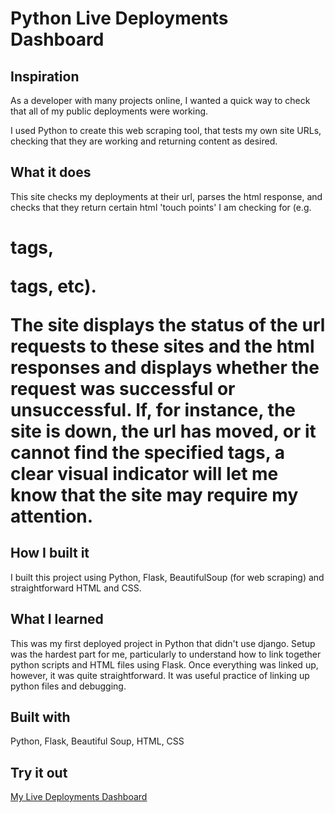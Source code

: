 # Python Live Deployments Dashboard

## Inspiration
As a developer with many projects online, I wanted a quick way to check that all of my public deployments were working.

I used Python to create this web scraping tool, that tests my own site URLs, checking that they are working and returning content as desired.

## What it does
This site checks my deployments at their url, parses the html response, and checks that they return certain html 'touch points' I am checking for (e.g. <h1> tags, <p> tags, etc).

The site displays the status of the url requests to these sites and the html responses and displays whether the request was successful or unsuccessful. If, for instance, the site is down, the url has moved, or it cannot find the specified tags, a clear visual indicator will let me know that the site may require my attention.

## How I built it
I built this project using Python, Flask, BeautifulSoup (for web scraping) and straightforward HTML and CSS.

## What I learned
This was my first deployed project in Python that didn't use django. Setup was the hardest part for me, particularly to understand how to link together python scripts and HTML files using Flask. Once everything was linked up, however, it was quite straightforward. It was useful practice of linking up python files and debugging.

## Built with
Python, Flask, Beautiful Soup, HTML, CSS 

## Try it out
[My Live Deployments Dashboard](https://jamesdiffeycoding-pythonlivedashboard.vercel.app/)
